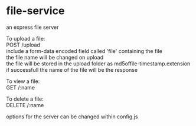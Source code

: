 # file-service
an express file server

To upload a file: <br>
POST /upload <br>
include a form-data encoded field called 'file' containing the file <br>
the file name will be changed on upload <br>
the file will be stored in the upload folder as md5offile-timestamp.extension <br>
if successfull the name of the file will be the response <br>

To view a file: <br>
GET /:name <br>

To delete a file: <br>
DELETE /:name <br>

options for the server can be changed within config.js
